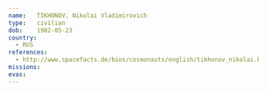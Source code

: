 ```yaml
---
name:	TIKHONOV, Nikolai Vladimirovich
type:	civilian
dob:	1982-05-23
country:
  - RUS
references:
  - http://www.spacefacts.de/bios/cosmonauts/english/tikhonov_nikolai.htm
missions:
evas:
---
```

